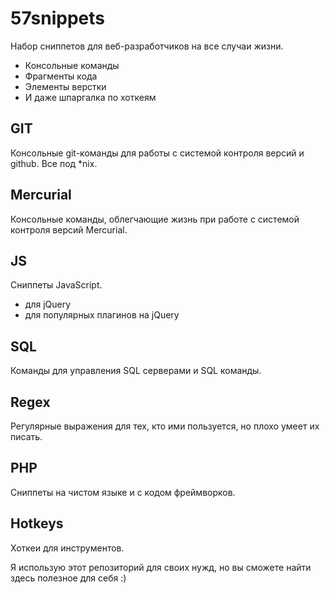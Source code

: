 57snippets
============

Набор сниппетов для веб-разработчиков на все случаи жизни. 

* Консольные команды
* Фрагменты кода
* Элементы верстки
* И даже шпаргалка по хоткеям

GIT
-------
Консольные git-команды для работы с системой контроля версий и github. Все под *nix.


Mercurial
-------
Консольные команды, облегчающие жизнь при работе с системой контроля версий Mercurial.


JS
-------
Сниппеты JavaScript.

* для jQuery
* для популярных плагинов на jQuery


SQL
-------
Команды для управления SQL серверами и SQL команды.


Regex
-------
Регулярные выражения для тех, кто ими пользуется, но плохо умеет их писать.


PHP
-------
Сниппеты на чистом языке и с кодом фреймворков.


Hotkeys
-------
Хоткеи для инструментов.


Я использую этот репозиторий для своих нужд, но вы сможете найти здесь полезное для себя :)
